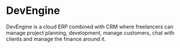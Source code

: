 # DevEngine
DevEngine is a cloud ERP combined with CRM where freelancers can manage project planning, development, manage customers, chat with clients and manage the finance around it. 
